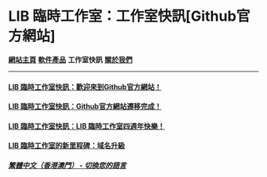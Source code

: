 # LIB 臨時工作室：工作室快訊[Github官方網站]
 
**[網站主頁](index)** **[軟件產品](Software)** **工作室快訊** **[關於我們](About_us)** 

------------

#### [LIB 臨時工作室快訊：歡迎來到Github官方網站！](news/welcome)
#### [LIB 臨時工作室快訊：Github官方網站遷移完成！](news/move_welcome)
#### [LIB 臨時工作室快訊：LIB 臨時工作室四週年快樂！](news/fourth_anniversary_summary)
#### [LIB 臨時工作室的新里程碑：域名升級](news/new_domain_name)

##### [繁體中文（香港澳門） - 切換您的語言](https://libps.github.io/index)
